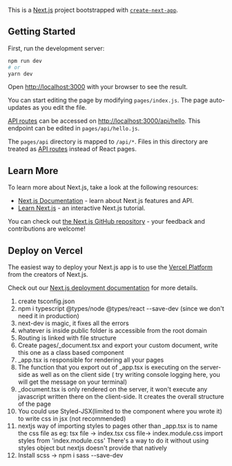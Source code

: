 This is a [Next.js](https://nextjs.org/) project bootstrapped with [`create-next-app`](https://github.com/vercel/next.js/tree/canary/packages/create-next-app).

## Getting Started

First, run the development server:

```bash
npm run dev
# or
yarn dev
```

Open [http://localhost:3000](http://localhost:3000) with your browser to see the result.

You can start editing the page by modifying `pages/index.js`. The page auto-updates as you edit the file.

[API routes](https://nextjs.org/docs/api-routes/introduction) can be accessed on [http://localhost:3000/api/hello](http://localhost:3000/api/hello). This endpoint can be edited in `pages/api/hello.js`.

The `pages/api` directory is mapped to `/api/*`. Files in this directory are treated as [API routes](https://nextjs.org/docs/api-routes/introduction) instead of React pages.

## Learn More

To learn more about Next.js, take a look at the following resources:

- [Next.js Documentation](https://nextjs.org/docs) - learn about Next.js features and API.
- [Learn Next.js](https://nextjs.org/learn) - an interactive Next.js tutorial.

You can check out [the Next.js GitHub repository](https://github.com/vercel/next.js/) - your feedback and contributions are welcome!

## Deploy on Vercel

The easiest way to deploy your Next.js app is to use the [Vercel Platform](https://vercel.com/new?utm_medium=default-template&filter=next.js&utm_source=create-next-app&utm_campaign=create-next-app-readme) from the creators of Next.js.

Check out our [Next.js deployment documentation](https://nextjs.org/docs/deployment) for more details.

1. create tsconfig.json
2. npm i typescript @types/node @types/react --save-dev (since we don't need it in production)
3. next-dev is magic, it fixes all the errors
4. whatever is inside public folder is accessible from the root domain
5. Routing is linked with file structure
6. Create pages/\_document.tsx and export your custom document, write this one as a class based component
7. \_app.tsx is responsible for rendering all your pages
8. The function that you export out of \_app.tsx is executing on the server-side as well as on the client side ( try writing console logging here, you will get the message on your terminal)
9. \_document.tsx is only rendered on the server, it won't execute any javascript written there on the client-side. It creates the overall structure of the page
10. You could use Styled-JSX(limited to the component where you wrote it) to write css in jsx (not recommended)
11. nextjs way of importing styles to pages other than \_app.tsx is to name the css file as
    eg: tsx file -> index.tsx
    css file-> index.module.css
    import styles from 'index.module.css'
    There's a way to do it without using styles object but nextjs doesn't provide that natively
12. Install scss -> npm i sass --save-dev
